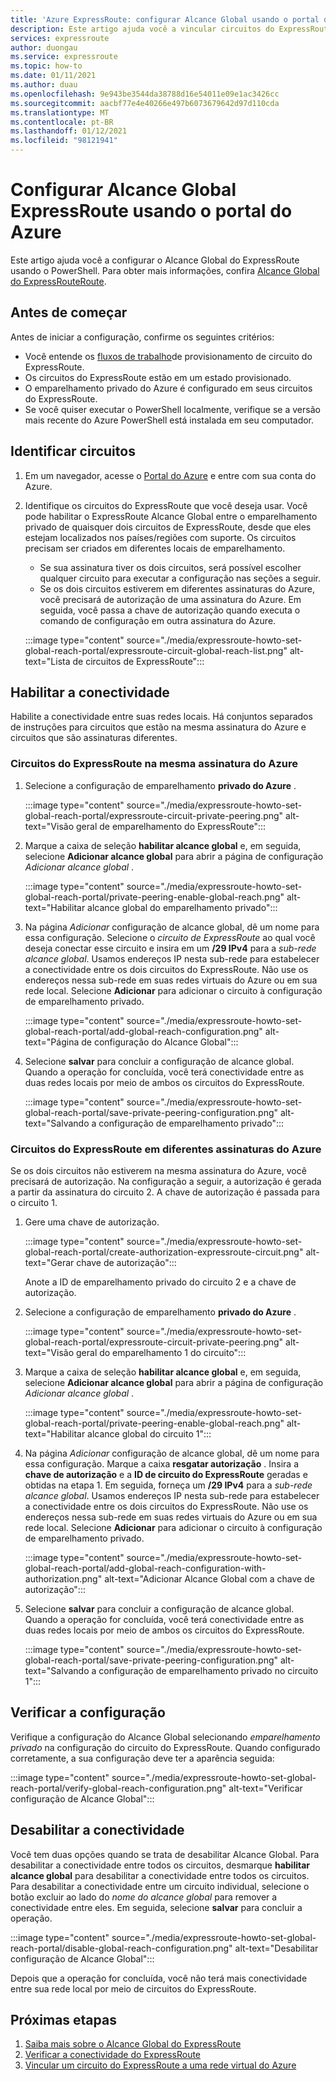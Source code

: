 ```yaml
---
title: 'Azure ExpressRoute: configurar Alcance Global usando o portal do Azure'
description: Este artigo ajuda você a vincular circuitos do ExpressRoute em conjunto para fazer uma rede privada entre suas redes locais e habilitar Alcance Global usando o portal do Azure.
services: expressroute
author: duongau
ms.service: expressroute
ms.topic: how-to
ms.date: 01/11/2021
ms.author: duau
ms.openlocfilehash: 9e943be3544da38788d16e54011e09e1ac3426cc
ms.sourcegitcommit: aacbf77e4e40266e497b6073679642d97d110cda
ms.translationtype: MT
ms.contentlocale: pt-BR
ms.lasthandoff: 01/12/2021
ms.locfileid: "98121941"
---
```

# <a name="configure-expressroute-global-reach-using-the-azure-portal"></a>Configurar Alcance Global ExpressRoute usando o portal do Azure

Este artigo ajuda você a configurar o Alcance Global do ExpressRoute usando o PowerShell. Para obter mais informações, confira [Alcance Global do ExpressRouteRoute](expressroute-global-reach.md).

 ## <a name="before-you-begin"></a>Antes de começar

Antes de iniciar a configuração, confirme os seguintes critérios:

* Você entende os [fluxos de trabalho](expressroute-workflows.md)de provisionamento de circuito do ExpressRoute.
* Os circuitos do ExpressRoute estão em um estado provisionado.
* O emparelhamento privado do Azure é configurado em seus circuitos do ExpressRoute.
* Se você quiser executar o PowerShell localmente, verifique se a versão mais recente do Azure PowerShell está instalada em seu computador.

## <a name="identify-circuits"></a>Identificar circuitos

1. Em um navegador, acesse o [Portal do Azure](https://portal.azure.com) e entre com sua conta do Azure.

2. Identifique os circuitos do ExpressRoute que você deseja usar. Você pode habilitar o ExpressRoute Alcance Global entre o emparelhamento privado de quaisquer dois circuitos de ExpressRoute, desde que eles estejam localizados nos países/regiões com suporte. Os circuitos precisam ser criados em diferentes locais de emparelhamento. 

   * Se sua assinatura tiver os dois circuitos, será possível escolher qualquer circuito para executar a configuração nas seções a seguir.
   * Se os dois circuitos estiverem em diferentes assinaturas do Azure, você precisará de autorização de uma assinatura do Azure. Em seguida, você passa a chave de autorização quando executa o comando de configuração em outra assinatura do Azure.

    :::image type="content" source="./media/expressroute-howto-set-global-reach-portal/expressroute-circuit-global-reach-list.png" alt-text="Lista de circuitos de ExpressRoute":::

## <a name="enable-connectivity"></a>Habilitar a conectividade

Habilite a conectividade entre suas redes locais. Há conjuntos separados de instruções para circuitos que estão na mesma assinatura do Azure e circuitos que são assinaturas diferentes.

### <a name="expressroute-circuits-in-the-same-azure-subscription"></a>Circuitos do ExpressRoute na mesma assinatura do Azure

1. Selecione a configuração de emparelhamento **privado do Azure** . 

    :::image type="content" source="./media/expressroute-howto-set-global-reach-portal/expressroute-circuit-private-peering.png" alt-text="Visão geral de emparelhamento do ExpressRoute":::

1. Marque a caixa de seleção **habilitar alcance global** e, em seguida, selecione **Adicionar alcance global** para abrir a página de configuração *Adicionar alcance global* .

    :::image type="content" source="./media/expressroute-howto-set-global-reach-portal/private-peering-enable-global-reach.png" alt-text="Habilitar alcance global do emparelhamento privado":::

1. Na página *Adicionar* configuração de alcance global, dê um nome para essa configuração. Selecione o *circuito de ExpressRoute* ao qual você deseja conectar esse circuito e insira em um **/29 IPv4** para a *sub-rede alcance global*. Usamos endereços IP nesta sub-rede para estabelecer a conectividade entre os dois circuitos do ExpressRoute. Não use os endereços nessa sub-rede em suas redes virtuais do Azure ou em sua rede local. Selecione **Adicionar** para adicionar o circuito à configuração de emparelhamento privado.

    :::image type="content" source="./media/expressroute-howto-set-global-reach-portal/add-global-reach-configuration.png" alt-text="Página de configuração do Alcance Global":::

1. Selecione **salvar** para concluir a configuração de alcance global. Quando a operação for concluída, você terá conectividade entre as duas redes locais por meio de ambos os circuitos do ExpressRoute.

    :::image type="content" source="./media/expressroute-howto-set-global-reach-portal/save-private-peering-configuration.png" alt-text="Salvando a configuração de emparelhamento privado":::

### <a name="expressroute-circuits-in-different-azure-subscriptions"></a>Circuitos do ExpressRoute em diferentes assinaturas do Azure

Se os dois circuitos não estiverem na mesma assinatura do Azure, você precisará de autorização. Na configuração a seguir, a autorização é gerada a partir da assinatura do circuito 2. A chave de autorização é passada para o circuito 1.

1. Gere uma chave de autorização.

   :::image type="content" source="./media/expressroute-howto-set-global-reach-portal/create-authorization-expressroute-circuit.png" alt-text="Gerar chave de autorização"::: 

   Anote a ID de emparelhamento privado do circuito 2 e a chave de autorização.

1. Selecione a configuração de emparelhamento **privado do Azure** . 

    :::image type="content" source="./media/expressroute-howto-set-global-reach-portal/expressroute-circuit-private-peering.png" alt-text="Visão geral do emparelhamento 1 do circuito":::

1. Marque a caixa de seleção **habilitar alcance global** e, em seguida, selecione **Adicionar alcance global** para abrir a página de configuração *Adicionar alcance global* .

    :::image type="content" source="./media/expressroute-howto-set-global-reach-portal/private-peering-enable-global-reach.png" alt-text="Habilitar alcance global do circuito 1":::

1. Na página *Adicionar* configuração de alcance global, dê um nome para essa configuração. Marque a caixa **resgatar autorização** . Insira a **chave de autorização** e a **ID de circuito do ExpressRoute** geradas e obtidas na etapa 1. Em seguida, forneça um **/29 IPv4** para a *sub-rede alcance global*. Usamos endereços IP nesta sub-rede para estabelecer a conectividade entre os dois circuitos do ExpressRoute. Não use os endereços nessa sub-rede em suas redes virtuais do Azure ou em sua rede local. Selecione **Adicionar** para adicionar o circuito à configuração de emparelhamento privado.

    :::image type="content" source="./media/expressroute-howto-set-global-reach-portal/add-global-reach-configuration-with-authorization.png" alt-text="Adicionar Alcance Global com a chave de autorização":::

1. Selecione **salvar** para concluir a configuração de alcance global. Quando a operação for concluída, você terá conectividade entre as duas redes locais por meio de ambos os circuitos do ExpressRoute.

    :::image type="content" source="./media/expressroute-howto-set-global-reach-portal/save-private-peering-configuration.png" alt-text="Salvando a configuração de emparelhamento privado no circuito 1":::

## <a name="verify-the-configuration"></a>Verificar a configuração

Verifique a configuração do Alcance Global selecionando *emparelhamento privado* na configuração do circuito do ExpressRoute. Quando configurado corretamente, a sua configuração deve ter a aparência seguida:

:::image type="content" source="./media/expressroute-howto-set-global-reach-portal/verify-global-reach-configuration.png" alt-text="Verificar configuração de Alcance Global":::

## <a name="disable-connectivity"></a>Desabilitar a conectividade

Você tem duas opções quando se trata de desabilitar Alcance Global. Para desabilitar a conectividade entre todos os circuitos, desmarque **habilitar alcance global** para desabilitar a conectividade entre todos os circuitos. Para desabilitar a conectividade entre um circuito individual, selecione o botão excluir ao lado do *nome do alcance global* para remover a conectividade entre eles. Em seguida, selecione **salvar** para concluir a operação.

:::image type="content" source="./media/expressroute-howto-set-global-reach-portal/disable-global-reach-configuration.png" alt-text="Desabilitar configuração de Alcance Global":::

Depois que a operação for concluída, você não terá mais conectividade entre sua rede local por meio de circuitos do ExpressRoute.

## <a name="next-steps"></a>Próximas etapas
1. [Saiba mais sobre o Alcance Global do ExpressRoute](expressroute-global-reach.md)
2. [Verificar a conectividade do ExpressRoute](expressroute-troubleshooting-expressroute-overview.md)
3. [Vincular um circuito do ExpressRoute a uma rede virtual do Azure](expressroute-howto-linkvnet-arm.md)
